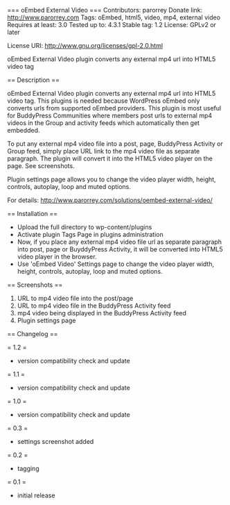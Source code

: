 === oEmbed External Video ===
Contributors: parorrey
Donate link: http://www.parorrey.com
Tags: oEmbed, html5, video, mp4, external video 
Requires at least: 3.0
Tested up to: 4.3.1
Stable tag: 1.2
License: GPLv2 or later

License URI: http://www.gnu.org/licenses/gpl-2.0.html

oEmbed External Video plugin converts any external mp4 url into HTML5 video tag 

== Description ==

oEmbed External Video plugin converts any external mp4 url into HTML5 video tag. This plugins is needed because WordPress oEmbed only converts urls from supported oEmbed providers. This plugin is most useful for BuddyPress Communities where members post urls to external mp4 videos in the Group and activity feeds which automatically then get embedded.

To put any external mp4 video file into a post, page, BuddyPress Activity or Group feed, simply place URL link to the mp4 video file as separate paragraph. The plugin will convert it into the HTML5 video player on the page. See screenshots.

Plugin settings page allows you to change the video player width, height, controls, autoplay, loop and muted options.

For details: http://www.parorrey.com/solutions/oembed-external-video/

== Installation ==

* Upload the full directory to wp-content/plugins
* Activate plugin Tags Page in plugins administration
* Now, if you place any external mp4 video file url as separate paragraph into post, page or BuyddyPress Activity, it will be converted into HTML5 video player in the browser.
* Use 'oEmbed Video' Settings page to change the video player width, height, controls, autoplay, loop and muted options.

== Screenshots ==
1. URL to mp4 video file into the post/page
2. URL to mp4 video file in the BuddyPress Activity feed
3. mp4 video being displayed in the BuddyPress Activity feed
4. Plugin settings page

== Changelog ==


= 1.2 =
* version compatibility check and update

= 1.1 =
* version compatibility check and update

= 1.0 =
* version compatibility check and update

= 0.3 =
* settings screenshot added

= 0.2 =
* tagging

= 0.1 =
* initial release
